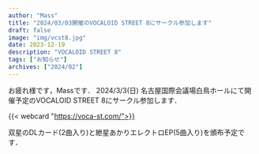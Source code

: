 ```yaml
---
author: "Mass"
title: "2024/03/03開催のVOCALOID STREET 8にサークル参加します"
draft: false
image: "img/vcst8.jpg"
date: 2023-12-19
description: "VOCALOID STREET 8"
tags: ["お知らせ"]
archives: ["2024/02"]
---
```


お疲れ様です，Massです．
2024/3/3(日) 名古屋国際会議場白鳥ホールにて開催予定のVOCALOID STREET 8にサークル参加します．

{{< webcard "https://voca-st.com/">}}

双星のDLカード(2曲入り)と紲星あかりエレクトロEP(5曲入り)を頒布予定です．
